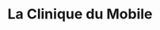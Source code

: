 ---
title: "La Clinique du Mobile"
url: /saint-martin-de-re/la-clinique-du-mobile/
shop: téléphone portable
---